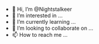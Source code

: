 - 👋 Hi, I’m @Nightstalkeer
- 👀 I’m interested in ...
- 🌱 I’m currently learning ...
- 💞️ I’m looking to collaborate on ...
- 📫 How to reach me ...

<!---
Nightstalkeer/Nightstalkeer is a ✨ special ✨ repository because its `README.md` (this file) appears on your GitHub profile.
You can click the Preview link to take a look at your changes.
--->
